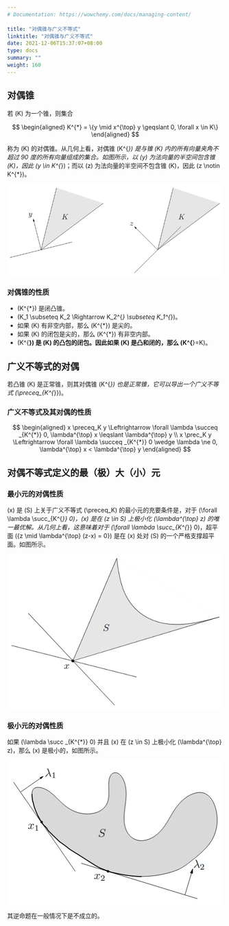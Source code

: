 ```yaml
---
# Documentation: https://wowchemy.com/docs/managing-content/

title: "对偶锥与广义不等式"
linktitle: "对偶锥与广义不等式"
date: 2021-12-06T15:37:07+08:00
type: docs
summary: ""
weight: 160
---
```


<!--more-->

## 对偶锥

若 \(K\) 为一个锥，则集合

$$
\begin{aligned}
K^{*} = \{y \mid x^{\top} y \geqslant 0, \forall x \in K\}
\end{aligned}
$$

称为 \(K\) 的对偶锥。从几何上看，对偶锥 \(K^{*}\) 是与锥 \(K\) 内的所有向量夹角不超过 90 度的所有向量组成的集合。如图所示，以 \(y\) 为法向量的半空间包含锥 \(K\)，因此 \(y \in K^{*}\)；而以 \(z\) 为法向量的半空间不包含锥 \(K\)，因此 \(z \notin K^{*}\)。

![](b1d251fd13ec6351881f34f9b1b4d4a5.png "对偶锥")

### 对偶锥的性质

- \(K^{*}\) 是闭凸锥。
- \(K_1 \subseteq K_2 \Rightarrow K_2^{*} \subseteq K_1^{*}\)。
- 如果 \(K\) 有非空内部，那么 \(K^{*}\) 是尖的。
- 如果 \(K\) 的闭包是尖的，那么 \(K^{*}\) 有非空内部。
- \(K^{**}\) 是 \(K\) 的凸包的闭包。因此如果 \(K\) 是凸和闭的，那么 \(K^{**}=K\)。

## 广义不等式的对偶

若凸锥 \(K\) 是正常锥，则其对偶锥 \(K^{*}\) 也是正常锥，它可以导出一个广义不等式 \(\preceq_{K^{*}}\)。

### 广义不等式及其对偶的性质

$$
\begin{aligned}
x \preceq_K y \Leftrightarrow \forall \lambda \succeq _{K^{*}} 0, \lambda^{\top} x \leqslant \lambda^{\top} y \\
x \prec_K y \Leftrightarrow \forall \lambda \succeq _{K^{*}} 0 \wedge \lambda \ne 0, \lambda^{\top} x < \lambda^{\top} y
\end{aligned}
$$

## 对偶不等式定义的最（极）大（小）元

### 最小元的对偶性质

\(x\) 是 \(S\) 上关于广义不等式 \(\preceq_K\) 的最小元的充要条件是，对于 \(\forall \lambda \succ_{K^{*}} 0\)，\(x\) 是在 \(z \in S\) 上极小化 \(\lambda^{\top} z\) 的唯一最优解。从几何上看，这意味着对于 \(\forall \lambda \succ_{K^{*}} 0\)，超平面 \(\{z \mid \lambda^{\top} (z-x) = 0\}\) 是在 \(x\) 处对 \(S\) 的一个严格支撑超平面。如图所示。

![](12b91c5ce92ab9b262312e149f6723e9.png "最小元的对偶性质")

### 极小元的对偶性质

如果 \(\lambda \succ _{K^{*}} 0\) 并且 \(x\) 在 \(z \in S\) 上极小化 \(\lambda^{\top} z\)，那么 \(x\) 是极小的，如图所示。

![](e72967c0f14fb5b66fc117438557fc70.png "极小元的对偶性质")

其逆命题在一般情况下是不成立的。
